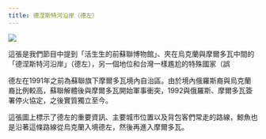 ```yaml
---
title: 德涅斯特河沿岸（德左）
---
```


![](https://imgur.com/I2CxNiL.jpg)

這張是我們節目中提到「活生生的前蘇聯博物館」、夾在烏克蘭與摩爾多瓦中間的「德涅斯特河沿岸」（德左），另一個地位和台灣一樣尷尬的特殊國家（誤

德左在1991年之前為蘇聯旗下摩爾多瓦境內自治區。由於境內俄羅斯裔與烏克蘭裔比例較高，蘇聯解體後與摩爾多瓦開始軍事衝突，1992與俄羅斯、摩爾多瓦簽署停火協定，之後實質獨立至今。

這張圖上標示了德左的重要資訊、主要城市位置以及背包客們常走的路線，鯨魚也是沿著這條路線從烏克蘭入境德左，然後再進入摩爾多瓦。